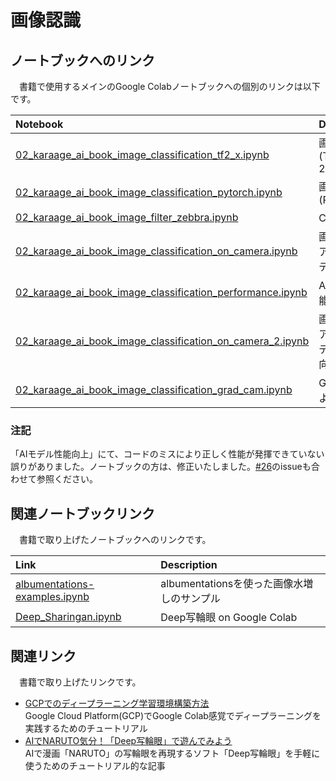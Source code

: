 # 画像認識

## ノートブックへのリンク
　書籍で使用するメインのGoogle Colabノートブックへの個別のリンクは以下です。

| Notebook  | Description |
|:-|:-|
| [02_karaage_ai_book_image_classification_tf2_x.ipynb](https://colab.research.google.com/drive/13kLjdoz23fQIRT_zYR196pSxFEPHOS2k?usp=sharing)  | 画像分類(TensorFlow 2.x) |
| [02_karaage_ai_book_image_classification_pytorch.ipynb](https://colab.research.google.com/drive/1Uk0ubje44ul77wK0nKMcCfZzef_t4ySX?usp=sharing) | 画像分類(PyTorch) |
| [02_karaage_ai_book_image_filter_zebbra.ipynb](https://colab.research.google.com/drive/18LggsSnbZ3MXMCQHN9e9ZRFQwquSSGvk?usp=sharing) | CNNの解説 |
| [02_karaage_ai_book_image_classification_on_camera.ipynb](https://colab.research.google.com/drive/1STkkDO22z-jgmnqCVyntEwUzvimM9_j7?usp=sharing) | 画像分類リアルタイムデモ |
| [02_karaage_ai_book_image_classification_performance.ipynb](https://colab.research.google.com/drive/1eXMZxk565Ibyh3VDesOFtWRMNMQeHf8-?usp=sharing) | AIモデル性能向上 |
| [02_karaage_ai_book_image_classification_on_camera_2.ipynb](https://colab.research.google.com/drive/1St8V0KmbhBHzHtTRltoR4tFNi3e1VR9o?usp=sharing) | 画像分類リアルタイムデモ（性能向上版） |
| [02_karaage_ai_book_image_classification_grad_cam.ipynb](https://colab.research.google.com/drive/19l49Pni9z9QPz_tydu4U0ZpISR03VgdL?usp=sharing) | Grad CAMによる可視化 |

### 注記
「AIモデル性能向上」にて、コードのミスにより正しく性能が発揮できていない誤りがありました。ノートブックの方は、修正いたしました。[#26](https://github.com/karaage0703/karaage-ai-book/issues/26)のissueも合わせて参照ください。

## 関連ノートブックリンク
　書籍で取り上げたノートブックへのリンクです。

| Link  | Description |
|:-|:-|
| [albumentations-examples.ipynb](https://colab.research.google.com/drive/1iz58evOQ1CSLStytq-sEczLy4y0UCnAk?usp=sharing)  | albumentationsを使った画像水増しのサンプル |
| [Deep_Sharingan.ipynb](https://colab.research.google.com/drive/1knmxKYLSiF1-5yo9rcCLWdeLSh7_v-B7?usp=sharing)  | Deep写輪眼 on Google Colab |

## 関連リンク
　書籍で取り上げたリンクです。

- [GCPでのディープラーニング学習環境構築方法](https://qiita.com/karaage0703/items/77d6d75db9105a5e8983)  
Google Cloud Platform(GCP)でGoogle Colab感覚でディープラーニングを実践するためのチュートリアル
- [AIでNARUTO気分！「Deep写輪眼」で遊んでみよう](https://karaage.hatenadiary.jp/entry/2020/10/16/073000)  
AIで漫画「NARUTO」の写輪眼を再現するソフト「Deep写輪眼」を手軽に使うためのチュートリアル的な記事
